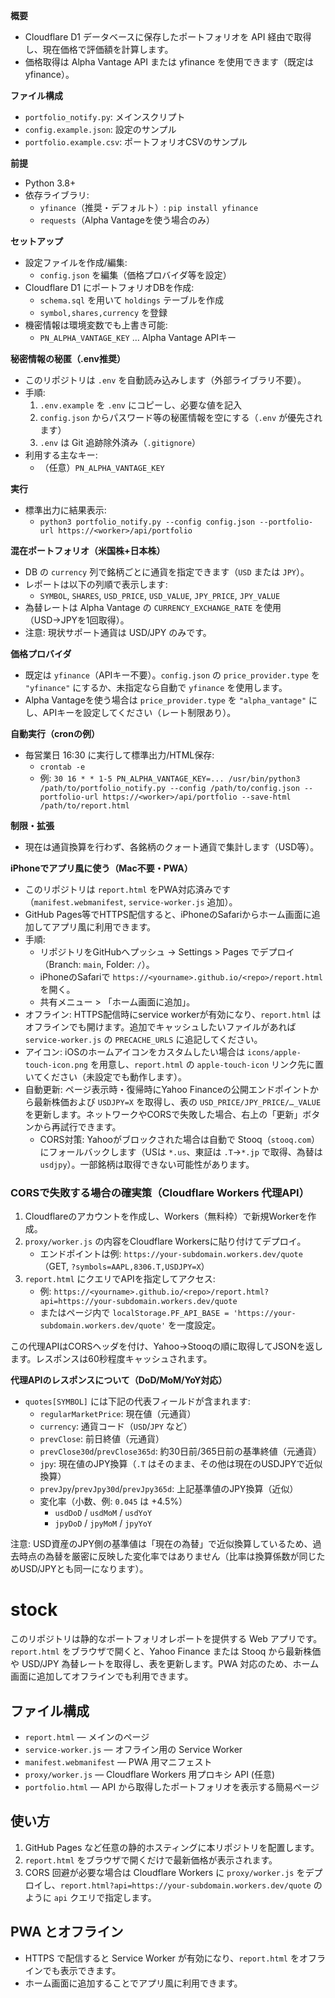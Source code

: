 **概要**
- Cloudflare D1 データベースに保存したポートフォリオを API 経由で取得し、現在価格で評価額を計算します。
- 価格取得は Alpha Vantage API または yfinance を使用できます（既定は yfinance）。

**ファイル構成**
- `portfolio_notify.py`: メインスクリプト
- `config.example.json`: 設定のサンプル
- `portfolio.example.csv`: ポートフォリオCSVのサンプル

**前提**
- Python 3.8+
- 依存ライブラリ:
  - `yfinance`（推奨・デフォルト）: `pip install yfinance`
  - `requests`（Alpha Vantageを使う場合のみ）

**セットアップ**
- 設定ファイルを作成/編集:
  - `config.json` を編集（価格プロバイダ等を設定）
- Cloudflare D1 にポートフォリオDBを作成:
  - `schema.sql` を用いて `holdings` テーブルを作成
  - `symbol,shares,currency` を登録
- 機密情報は環境変数でも上書き可能:
  - `PN_ALPHA_VANTAGE_KEY` … Alpha Vantage APIキー

**秘密情報の秘匿（.env推奨）**
- このリポジトリは `.env` を自動読み込みします（外部ライブラリ不要）。
- 手順:
  1) `.env.example` を `.env` にコピーし、必要な値を記入
  2) `config.json` からパスワード等の秘匿情報を空にする（`.env` が優先されます）
  3) `.env` は Git 追跡除外済み（`.gitignore`）
- 利用する主なキー:
  - （任意）`PN_ALPHA_VANTAGE_KEY`

**実行**
- 標準出力に結果表示:
  - `python3 portfolio_notify.py --config config.json --portfolio-url https://<worker>/api/portfolio`


**混在ポートフォリオ（米国株+日本株）**
- DB の `currency` 列で銘柄ごとに通貨を指定できます（`USD` または `JPY`）。
- レポートは以下の列順で表示します:
  - `SYMBOL`, `SHARES`, `USD_PRICE`, `USD_VALUE`, `JPY_PRICE`, `JPY_VALUE`
- 為替レートは Alpha Vantage の `CURRENCY_EXCHANGE_RATE` を使用（USD→JPYを1回取得）。
- 注意: 現状サポート通貨は USD/JPY のみです。


**価格プロバイダ**
- 既定は `yfinance`（APIキー不要）。`config.json` の `price_provider.type` を `"yfinance"` にするか、未指定なら自動で `yfinance` を使用します。
- Alpha Vantageを使う場合は `price_provider.type` を `"alpha_vantage"` にし、APIキーを設定してください（レート制限あり）。

**自動実行（cronの例）**
- 毎営業日 16:30 に実行して標準出力/HTML保存:
  - `crontab -e`
  - 例: `30 16 * * 1-5 PN_ALPHA_VANTAGE_KEY=... /usr/bin/python3 /path/to/portfolio_notify.py --config /path/to/config.json --portfolio-url https://<worker>/api/portfolio --save-html /path/to/report.html`

**制限・拡張**
- 現在は通貨換算を行わず、各銘柄のクォート通貨で集計します（USD等）。


**iPhoneでアプリ風に使う（Mac不要・PWA）**
- このリポジトリは `report.html` をPWA対応済みです（`manifest.webmanifest`, `service-worker.js` 追加）。
- GitHub Pages等でHTTPS配信すると、iPhoneのSafariからホーム画面に追加してアプリ風に利用できます。
- 手順:
  - リポジトリをGitHubへプッシュ → Settings > Pages でデプロイ（Branch: `main`, Folder: `/`）。
  - iPhoneのSafariで `https://<yourname>.github.io/<repo>/report.html` を開く。
  - 共有メニュー > 「ホーム画面に追加」。
- オフライン: HTTPS配信時にservice workerが有効になり、`report.html` はオフラインでも開けます。追加でキャッシュしたいファイルがあれば `service-worker.js` の `PRECACHE_URLS` に追記してください。
- アイコン: iOSのホームアイコンをカスタムしたい場合は `icons/apple-touch-icon.png` を用意し、`report.html` の `apple-touch-icon` リンク先に置いてください（未設定でも動作します）。
- 自動更新: ページ表示時・復帰時にYahoo Financeの公開エンドポイントから最新株価および `USDJPY=X` を取得し、表の `USD_PRICE/JPY_PRICE/…_VALUE` を更新します。ネットワークやCORSで失敗した場合、右上の「更新」ボタンから再試行できます。
  - CORS対策: Yahooがブロックされた場合は自動で Stooq（`stooq.com`）にフォールバックします（USは `*.us`、東証は `.T`→`*.jp` で取得、為替は `usdjpy`）。一部銘柄は取得できない可能性があります。

### CORSで失敗する場合の確実策（Cloudflare Workers 代理API）

1. Cloudflareのアカウントを作成し、Workers（無料枠）で新規Workerを作成。
2. `proxy/worker.js` の内容をCloudflare Workersに貼り付けてデプロイ。
   - エンドポイントは例: `https://your-subdomain.workers.dev/quote`（GET, `?symbols=AAPL,8306.T,USDJPY=X`）
3. `report.html` にクエリでAPIを指定してアクセス:
   - 例: `https://<yourname>.github.io/<repo>/report.html?api=https://your-subdomain.workers.dev/quote`
   - またはページ内で `localStorage.PF_API_BASE = 'https://your-subdomain.workers.dev/quote'` を一度設定。

この代理APIはCORSヘッダを付け、Yahoo→Stooqの順に取得してJSONを返します。レスポンスは60秒程度キャッシュされます。

**代理APIのレスポンスについて（DoD/MoM/YoY対応）**
- `quotes[SYMBOL]` には下記の代表フィールドが含まれます:
  - `regularMarketPrice`: 現在値（元通貨）
  - `currency`: 通貨コード（`USD`/`JPY` など）
  - `prevClose`: 前日終値（元通貨）
  - `prevClose30d`/`prevClose365d`: 約30日前/365日前の基準終値（元通貨）
  - `jpy`: 現在値のJPY換算（`.T` はそのまま、その他は現在のUSDJPYで近似換算）
  - `prevJpy`/`prevJpy30d`/`prevJpy365d`: 上記基準値のJPY換算（近似）
  - 変化率（小数、例: `0.045` は +4.5%）
    - `usdDoD` / `usdMoM` / `usdYoY`
    - `jpyDoD` / `jpyMoM` / `jpyYoY`

注意: USD資産のJPY側の基準値は「現在の為替」で近似換算しているため、過去時点の為替を厳密に反映した変化率ではありません（比率は換算係数が同じためUSD/JPYとも同一になります）。

# stock

このリポジトリは静的なポートフォリオレポートを提供する Web アプリです。`report.html` をブラウザで開くと、Yahoo Finance または Stooq から最新株価や USD/JPY 為替レートを取得し、表を更新します。PWA 対応のため、ホーム画面に追加してオフラインでも利用できます。

## ファイル構成
- `report.html` — メインのページ
- `service-worker.js` — オフライン用の Service Worker
- `manifest.webmanifest` — PWA 用マニフェスト
- `proxy/worker.js` — Cloudflare Workers 用プロキシ API (任意)
- `portfolio.html` — API から取得したポートフォリオを表示する簡易ページ


## 使い方
1. GitHub Pages など任意の静的ホスティングに本リポジトリを配置します。
2. `report.html` をブラウザで開くだけで最新価格が表示されます。
3. CORS 回避が必要な場合は Cloudflare Workers に `proxy/worker.js` をデプロイし、`report.html?api=https://your-subdomain.workers.dev/quote` のように `api` クエリで指定します。

## PWA とオフライン
- HTTPS で配信すると Service Worker が有効になり、`report.html` をオフラインでも表示できます。
- ホーム画面に追加することでアプリ風に利用できます。

